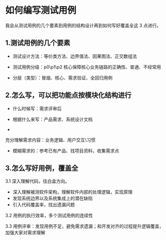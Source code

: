 # 如何编写测试用例  <!-- {docsify-ignore} -->
我会从测试用例的几个要素到用例的结构设计再到如何写好覆盖全这 3 点进行。

## 1.测试用例的几个要素

- 测试设计方法：等价类方法、边界值法、因果图法、正交数组法

- 测试用例分级：p0\p1\p2 核心保障核心业务链路的正确性、普通、不经常用

- 分层（类型）：冒烟、核心、需求验证、全回归用例

## 2.怎么写，可以把功能点按模块化结构进行

- 什么时候写：需求评审后

- 根据什么来写：产品需求、系统设计文档
- 
充分理解需求内容：业务逻辑、用户交互\习惯

- 模糊需求的：参考已有产品、找项目资料，收集需求点

## 3.怎么写好用例，覆盖全

3.1 深入理解代码，往白盒方向。

- 深入理解被测软件架构，理解软件内部的处理逻辑，实现原理
- 发现系统边界以及系统集成上的潜在缺陷
- 引入代码覆盖率，找出遗漏问题

3.2 用例的执行效率，多个测试用例的连续性

3.3 用例评审：发现用例不足，避免需求遗漏；和开发对齐的过程提升逻辑覆盖，加强大家对需求理解